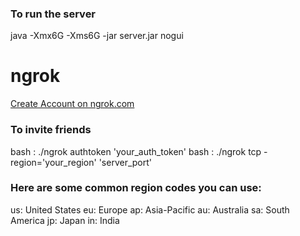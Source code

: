 ### To run the server 
java -Xmx6G -Xms6G -jar server.jar nogui

# ngrok
[Create Account on ngrok.com](https://dashboard.ngrok.com/get-started/your-authtoken)

### To invite friends
bash : ./ngrok authtoken 'your_auth_token'
bash : ./ngrok tcp -region='your_region' 'server_port'

### Here are some common region codes you can use:
us: United States
eu: Europe
ap: Asia-Pacific
au: Australia
sa: South America
jp: Japan
in: India



